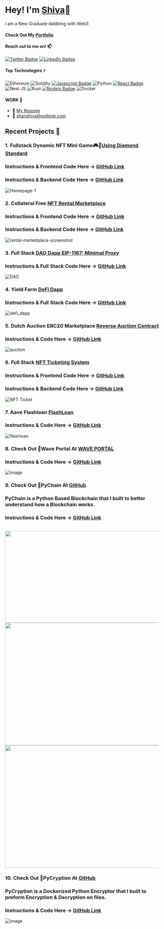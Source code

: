 

# Hey! I'm [Shiva](https://shiva-blockchain-portfolio.netlify.app/)👋

I am a New Graduate dabbling with Web3
<br>

#### Check Out My [Portfolio](https://shiva-blockchain-portfolio.netlify.app/)

#### Reach out to me on! :mailbox: 


[![Twitter Badge](https://img.shields.io/badge/-@SHIVA-1ca0f1?style=flat&labelColor=1ca0f1&logo=twitter&logoColor=white&link=https://twitter.com/shanshiva1)](https://twitter.com/shanshiva1) 
[![Linkedin Badge](https://img.shields.io/badge/-SHIVA-0e76a8?style=flat&labelColor=0e76a8&logo=linkedin&logoColor=white)](https://www.linkedin.com/in/shiva-shanmuganathan/) 


#### Top Technologies :zap:
![Ethereum](https://img.shields.io/badge/Ethereum-3C3C3D?style=for-the-badge&logo=Ethereum&logoColor=F0DB4F)
![Solidity](https://img.shields.io/badge/Solidity-%23363636.svg?style=for-the-badge&logo=solidity&logoColor=61DBFB)
[![Javascript Badge](https://img.shields.io/badge/-Javascript-F0DB4F?style=for-the-badge&labelColor=black&logo=javascript&logoColor=F0DB4F)](#)
![Python](https://img.shields.io/badge/python-3670A0?style=for-the-badge&logo=python&logoColor=ffdd54)
[![React Badge](https://img.shields.io/badge/-React-61DBFB?style=for-the-badge&labelColor=black&logo=react&logoColor=61DBFB)](#) 
![Next JS](https://img.shields.io/badge/Next-black?style=for-the-badge&logo=next.js&logoColor=61DBFB)
![Rust](https://img.shields.io/badge/rust-%23000000.svg?style=for-the-badge&logo=rust&logoColor=61DBFB)
[![Nodejs Badge](https://img.shields.io/badge/-Nodejs-3C873A?style=for-the-badge&labelColor=black&logo=node.js&logoColor=3C873A)](#) 
![Docker](https://img.shields.io/badge/docker-%230db7ed.svg?style=for-the-badge&logo=docker&logoColor=white)


#### WORK :briefcase:	
- :paperclip: [My Resume](https://drive.google.com/file/d/1qRM9fnrOn5wP-qY_ktK1yebi32iRAMEQ/view?usp=sharing)
- :email: shanshiva@outlook.com

## Recent Projects :rocket:	

### 1. Fullstack Dynamic NFT Mini Game🎮💎[Using Diamond Standard](https://diamond-dapp.vercel.app/)

### Instructions & Frontend Code Here -> [GitHub Link](https://github.com/ShivaShanmuganathan/Diamond-NFT-Mini-Game/tree/main/frontend)
### Instructions & Backend Code Here -> [GitHub Link](https://github.com/ShivaShanmuganathan/Diamond-NFT-Mini-Game/tree/main/backend)

![Homepage-1](https://user-images.githubusercontent.com/30176438/165446869-bc8508dc-01bb-4d0b-9472-ed8b388a4e40.JPG)

### 2. Collateral Free [NFT Rental Marketplace](https://nft-rental-marketplace.netlify.app/)

### Instructions & Frontend Code Here -> [GitHub Link](https://github.com/ShivaShanmuganathan/rental-marketplace-frontend)
### Instructions & Backend Code Here -> [GitHub Link](https://github.com/ShivaShanmuganathan/NFT-Rental-Marketplace)

![rental-marketplace-screenshot](https://user-images.githubusercontent.com/30176438/160332907-c7f22001-f807-46a3-b999-be4a98895a12.png)


### 3. Full Stack [DAO Dapp EIP-1167: Minimal Proxy](http://fullstack-dao-dapp.vercel.app/)

### Instructions & Full Stack Code Here -> [GitHub Link](https://github.com/ShivaShanmuganathan/fullstack-dao-dapp)

![DAO](https://user-images.githubusercontent.com/30176438/160229135-18c529b9-ff18-49db-ba89-a5f8c6772001.png)

### 4. Yield Farm [DeFi Dapp](https://yieldfarm.netlify.app/)

### Instructions & Full Stack Code Here -> [GitHub Link](https://github.com/ShivaShanmuganathan/defi-dapp-yield-farm)

![defi_dapp](https://github.com/ShivaShanmuganathan/defi-dapp-yield-farm/raw/main/yield2.jpg)


### 5. Dutch Auction ERC20 Marketplace [Reverse Auction Contract](https://github.com/ShivaShanmuganathan/DutchAuction)

### Instructions & Code Here -> [GitHub Link](https://github.com/ShivaShanmuganathan/DutchAuction)

![auction](https://user-images.githubusercontent.com/30176438/160228951-94cc671a-f032-4e96-990d-f0b80e2e8007.png)

### 6. Full Stack [NFT Ticketing System](https://nft-ticketing-system.netlify.app/)

### Instructions & Frontend Code Here -> [GitHub Link](https://github.com/ShivaShanmuganathan/NFT-Ticketing-System-Frontend)
### Instructions & Backend Code Here -> [GitHub Link](https://github.com/ShivaShanmuganathan/NFT-Ticketing-System)

![NFT Ticket](https://user-images.githubusercontent.com/30176438/160229210-b6cb991f-d242-4607-82b9-3be3ef5b9580.png)

### 7. Aave Flashloan [FlashLoan](https://github.com/ShivaShanmuganathan/aave-flashloan)

### Instructions & Code Here -> [GitHub Link](https://github.com/ShivaShanmuganathan/aave-flashloan)

![flashloan](https://shiva-blockchain-portfolio.netlify.app/images/flashloan.gif)

### 8. Check Out 👋Wave Portal At [WAVE PORTAL](https://waveportal-baseline-student.shivashanmugana.repl.co/)

### Instructions & Code Here -> [GitHub Link](https://github.com/ShivaShanmuganathan/wave-portal)

![image](https://user-images.githubusercontent.com/30176438/138548209-975b149e-ae52-4fb7-89d4-7770bf55508f.png)

### 9. Check Out 🐍PyChain At [GitHub](https://github.com/ShivaShanmuganathan/PyChain)
### PyChain is a Python Based Blockchain that I built to better understand how a Blockchain works.
### Instructions & Code Here -> [GitHub Link](https://github.com/ShivaShanmuganathan/PyChain)
<br>


<img src="https://user-images.githubusercontent.com/30176438/132985082-3256a981-01d6-4149-a154-a131ca27bde1.png" width="550" height="300">


<img src="https://user-images.githubusercontent.com/30176438/132985076-b6956ee6-4834-4a16-bc6e-d926af51bfa6.png" width="650" height="400">

<img src="https://user-images.githubusercontent.com/30176438/132985081-43ab9138-c8b1-49ab-a82b-29c70d2e9c19.png" width="750" height="400">

### 10. Check Out 🔐PyCryption At [GitHub](https://github.com/ShivaShanmuganathan/PyCryption)
### PyCryption is a Dockerized Python Encryptor that I built to preform Encryption & Decryption on files.
### Instructions & Code Here -> [GitHub Link](https://github.com/ShivaShanmuganathan/PyCryption)

![image](https://user-images.githubusercontent.com/30176438/132206323-072bfead-e86c-4acc-8803-b8ee904c33e8.png)

